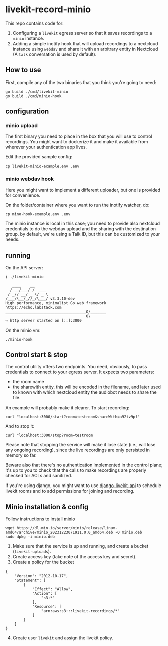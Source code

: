 # livekit-record-minio

This repo contains code for: 

1. Configuring a `livekit` egress server so that it saves recordings to a `minio` instance.
2. Adding a simple inotify hook that will upload recordings to a nextcloud instance using `webdav` and share it with an arbitrary entity in Nextcloud (A `talk` conversation is used by default).

## How to use

First, compile any of the two binaries that you think you're going to need:

```
go build ./cmd/livekit-minio
go build ./cmd/minio-hook
```

## configuration

### minio upload

The first binary you need to place in the box that you will use to control
recordings. You might want to dockerize it and make it available from wherever 
your authentication app lives.

Edit the provided sample config:

```
cp livekit-minio-example.env .env
```

### minio webdav hook

Here you might want to implement a different uploader, but one is provided for convenience.

On the folder/container where you want to run the inotify watcher, do:

```
cp mino-hook-example.env .env
```

The minio instance is local in this case; you need to provide also nextcloud credentials
to do the webdav upload and the sharing with the destination group. by default,
we're using a Talk ID, but this can be customized to your needs.

## running

On the API server:

```
❯ ./livekit-minio

   ____    __
  / __/___/ /  ___
 / _// __/ _ \/ _ \
/___/\__/_//_/\___/ v3.3.10-dev
High performance, minimalist Go web framework
https://echo.labstack.com
____________________________________O/_______
                                    O\
⇨ http server started on [::]:3000
```

On the minio vm:

```
./minio-hook
```

## Control start & stop 

The control utility offers two endpoints. You need, obviously, to pass credentials to connect to your egress server. It expects two parameters:

* the room name
* the sharewith entity. this will be encoded in the filename, and later used to known with which nextcloud entity the audiobot needs to share the file.

An example will probably make it clearer. To start recording:

```
curl "localhost:3000/start?room=testroom&shareWith=a92tv9pf"
```

And to stop it:

```
curl "localhost:3000/stop?room=testroom
```

Please note that stopping the service will make it lose state (i.e., will lose any ongoing recording), since the live recordings are only persisted in memory so far.

Beware also that there's no authentication implemented in the control plane; it's up to you to check that the calls to make recordings are properly checked for ACLs and sanitized.

If you're using django, you might want to use [django-livekit-api](https://github.com/kalikaneko/django-livekit-api) to schedule livekit rooms and to add permissions for joining and recording.

## Minio installation & config 

Follow instructions to install [minio](https://min.io/docs/minio/linux/operations/install-deploy-manage/deploy-minio-single-node-single-drive.html#minio-snsd)

```
wget https://dl.min.io/server/minio/release/linux-amd64/archive/minio_20231223071911.0.0_amd64.deb -O minio.deb
sudo dpkg -i minio.deb
```

1. Make sure that the service is up and running, and create a bucket (`livekit-uploads`).
2. Create access key (take note of the access key and secret).
3. Create a policy for the bucket

```
{
    "Version": "2012-10-17",
    "Statement": [
        {
            "Effect": "Allow",
            "Action": [
                "s3:*"
            ],
            "Resource": [
                "arn:aws:s3:::livekit-recordings/*"
            ]
        }
    ]
}
```
4. Create user `livekit` and assign the livekit policy.
